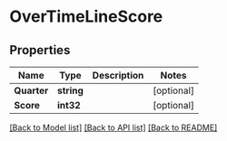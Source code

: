 # OverTimeLineScore

## Properties
Name | Type | Description | Notes
------------ | ------------- | ------------- | -------------
**Quarter** | **string** |  | [optional] 
**Score** | **int32** |  | [optional] 

[[Back to Model list]](../README.md#documentation-for-models) [[Back to API list]](../README.md#documentation-for-api-endpoints) [[Back to README]](../README.md)


